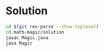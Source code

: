 # Solution

``` bash
cd $(git rev-parse --show-toplevel)
cd math-magic/solution
javac Magic.java
java Magic
```